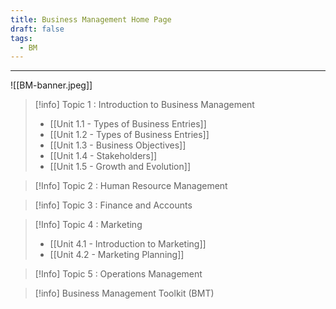 ```yaml
---
title: Business Management Home Page
draft: false
tags:
  - BM
---
```

---

![[BM-banner.jpeg]]

> [!info] Topic 1 : Introduction to Business Management
> - [[Unit 1.1 - Types of Business Entries]] 
> - [[Unit 1.2 - Types of Business Entries]] 
> - [[Unit 1.3 - Business Objectives]] 
> - [[Unit 1.4 - Stakeholders]]
> - [[Unit 1.5 - Growth and Evolution]]

>[!Info] Topic 2 : Human Resource Management
>


>[!info] Topic 3 : Finance and Accounts


>[!Info] Topic 4 : Marketing
> - [[Unit 4.1 - Introduction to Marketing]]
> - [[Unit 4.2 - Marketing Planning]]


>[!Info] Topic 5 : Operations Management


>[!info] Business Management Toolkit (BMT)

